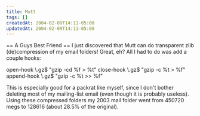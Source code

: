 ```yaml
---
title: Mutt
tags: []
createdAt: 2004-02-09T14:11-05:00
updatedAt: 2004-02-09T14:11-05:00
---
```


== A Guys Best Friend ==
I just discovered that Mutt can do transparent zlib (de)compression of my email folders! Great, eh? All I had to do was add a couple hooks:

  open-hook \\.gz$ "gzip -cd %f > %t"
  close-hook \\.gz$ "gzip -c %t > %f"
  append-hook \\.gz$ "gzip -c %t >> %f"

This is especially good for a packrat like myself, since I don't bother deleting most of my mailing-list email (even though it is probably useless). Using these compressed folders my 2003 mail folder went from 450720 megs to 128616 (about 28.5% of the original).

